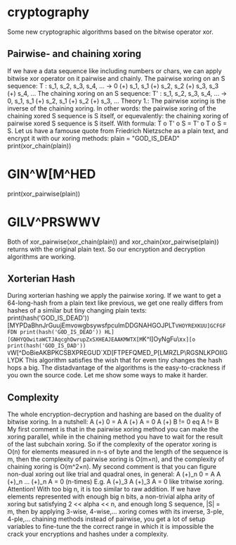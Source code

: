 # cryptography
Some new cryptographic algorithms based on the bitwise operator xor.

## Pairwise- and chaining xoring

If we have a data sequence like including numbers or chars, we can apply bitwise xor operator on it pairwise and chainly.
The pairwise xoring on an S sequence: T : s_1, s_2, s_3, s_4, ... -> 0 (+) s_1, s_1 (+) s_2, s_2 (+) s_3, s_3 (+) s_4, ...
The chaining xoring on an S sequence: T' : s_1, s_2, s_3, s_4, ... -> 0, s_1, s_1 (+) s_2, s_1 (+) s_2 (+) s_3, ...
Theory 1.: The pairwise xoring is the inverse of the chaining xoring. In other words: the pairwise xoring of the chaining xored S sequence is S itself, or equevalently: the chaining xoring of pairwise xored S sequence is S itself. With formula: T o T' o S = T' o T o S = S.
Let us have a famouse quote from Friedrich Nietzsche as a plain text, and encrypt it with our xoring methods:
plain = "GOD_IS_DEAD"
print(xor_chain(plain))
# GIN^W[M^HED
print(xor_pairwise(plain))
# GILV^PRSWWV
Both of xor_pairwise(xor_chain(plain)) and xor_chain(xor_pairwise(plain)) returns with the original plain text.
So our encryption and decryption algorithms are working.

## Xorterian Hash

During xorterian hashing we apply the pairwise xoring.
If we want to get a 64-long-hash from a plain text like previous, we get one really differs from hashes of a similar but tiny changing plain texts:
print(hash('GOD_IS_DEAD'))
[MYPDaBhnJrGuujEmvowgbsywsfpculmDDGNAHGOJPLT`VHOYREXKUU]GCFGFFDN
print(hash('G0D_IS_DEAD'))
HL][GNHYQOwitaWCTJAqcghDwrupZxSXHEAJEAAKMWTX[M`K^I]OyNgFu\x`x][o
print(hash('GOD_IS_DAD'))
V`W\[^DoBieAKBPKCSBXPREGUD`XD[FTPEFQMED_P[LMRZLP\RGSNLKPOIIGLYDK
This algorithm satisfies the wish that for even tiny changes the hash hops a big.
The distadvantage of the algorithms is the easy-to-crackness if you own the source code. Let me show some ways to make it harder.

## Complexity

The whole encryption-decryption and hashing are based on the duality of bitwise xoring. In a nutshell:
A (+) 0 = A
A (+) A = 0
A (+) B != 0 eq A != B
My first comment is that in the pairwise xoring method you can make the xoring parallel, while in the chaining method you have to wait for the result of the last subchain xoring. So if the complexity of the operator xoring is O(n) for elements measured in n-s of byte and the length of the sequence is m, then the complexity of pairwise xoring is O(m×n), and the complexity of chaining xoring is O(m^2×n).
My second comment is that you can figure non-dual xoring out like trial and quadral ones, in general:
A (+)_n 0 = A
A (+)_n ... (+)_n A = 0 (n-times)
E.g.
A (+)_3 A (+)_3 A = 0
like tritwise xoring.
Attention! With too big n, it is too similar to raw addition.
If we have elements represented with enough big n bits, a non-trivial alpha arity of xoring but satisfying 2 << alpha << n, and enough long S sequence, |S| = m, then by applying 3-wise, 4-wise,... xoring comes with its inverse, 3-ple, 4-ple,... chaining methods instead of pairwise, you get a lot of setup variables to fine-tune the the correct range in which it is impossible the crack your encryptions and hashes under a complexity.
